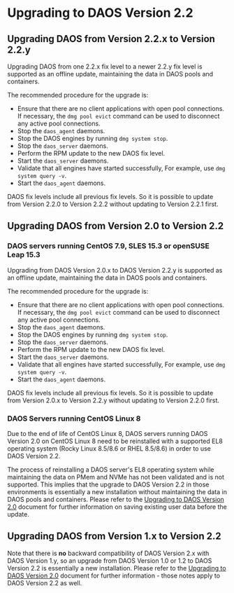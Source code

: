 # Upgrading to DAOS Version 2.2

## Upgrading DAOS from Version 2.2.x to Version 2.2.y

Upgrading DAOS from one 2.2.x fix level to a newer 2.2.y fix level is
supported as an offline update, maintaining the data in DAOS pools and
containers.

The recommended procedure for the upgrade is:

- Ensure that there are no client applications with open pool connections.
  If necessary, the `dmg pool evict` command can be used to disconnect
  any active pool connections.
- Stop the `daos_agent` daemons.
- Stop the DAOS engines by running `dmg system stop`.
- Stop the `daos_server` daemons.
- Perform the RPM update to the new DAOS fix level.
- Start the `daos_server` daemons.
- Validate that all engines have started successfully,
  For example, use `dmg system query -v`.
- Start the `daos_agent` daemons.

DAOS fix levels include all previous fix levels. So it is possible to update
from Version 2.2.0 to Version 2.2.2 without updating to Version 2.2.1 first.

## Upgrading DAOS from Version 2.0 to Version 2.2

### DAOS servers running CentOS 7.9, SLES 15.3 or openSUSE Leap 15.3

Upgrading from DAOS Version 2.0.x to DAOS Version 2.2.y is supported as an offline update,
maintaining the data in DAOS pools and containers.

The recommended procedure for the upgrade is:

- Ensure that there are no client applications with open pool connections.
  If necessary, the `dmg pool evict` command can be used to disconnect
  any active pool connections.
- Stop the `daos_agent` daemons.
- Stop the DAOS engines by running `dmg system stop`.
- Stop the `daos_server` daemons.
- Perform the RPM update to the new DAOS fix level.
- Start the `daos_server` daemons.
- Validate that all engines have started successfully,
  For example, use `dmg system query -v`.
- Start the `daos_agent` daemons.

DAOS fix levels include all previous fix levels. So it is possible to update
from Version 2.0.x to Version 2.2.y without updating to Version 2.2.0 first.

### DAOS Servers running CentOS Linux 8

Due to the end of life of CentOS Linux 8, DAOS servers running DAOS Version 2.0
on CentOS Linux 8 need to be reinstalled with a supported EL8 operating system
(Rocky Linux 8.5/8.6 or RHEL 8.5/8.6) in order to use DAOS Version 2.2.

The process of reinstalling a DAOS server's EL8 operating system while maintaining
the data on PMem and NVMe has not been validated and is not supported.
This implies that the upgrade to DAOS Version 2.2 in those environments is essentially
a new installation without maintaining the data in DAOS pools and containers.
Please refer to the
[Upgrading to DAOS Version 2.0](https://docs.daos.io/v2.0/release/upgrading_to_v2_0/)
document for further information on saving existing user data before the update.

## Upgrading DAOS from Version 1.x to Version 2.2

Note that there is **no** backward compatibility of DAOS Version 2.x with
DAOS Version 1.y, so an upgrade from DAOS Version 1.0 or 1.2 to
DAOS Version 2.2 is essentially a new installation. Please refer to the
[Upgrading to DAOS Version 2.0](https://docs.daos.io/v2.0/release/upgrading_to_v2_0/)
document for further information - those notes apply to DAOS Version 2.2 as well.
